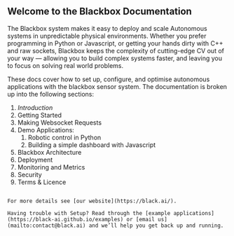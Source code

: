 ## Welcome to the Blackbox Documentation

The Blackbox system makes it easy to deploy and scale Autonomous systems in unpredictable physical environments. Whether you prefer programming in Python or Javascript, or getting your hands dirty with C++ and raw sockets, Blackbox keeps the complexity of cutting-edge CV out of your way — allowing you to build complex systems faster, and leaving you to focus on solving real world problems.

These docs cover how to set up, configure, and optimise autonomous applications with the blackbox sensor system. The documentation is broken up into the following sections:

1. _Introduction_
2. Getting Started
3. Making Websocket Requests
4. Demo Applications:
    1. Robotic control in Python
    2. Building a simple dashboard with Javascript
3. Blackbox Architecture
4. Deployment 
5. Monitoring and Metrics
6. Security
7. Terms & Licence

```

For more details see [our website](https://black.ai/).

Having trouble with Setup? Read through the [example applications](https://black-ai.github.io/examples) or [email us](mailto:contact@black.ai) and we’ll help you get back up and running.
